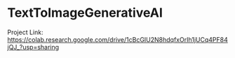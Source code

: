 # TextToImageGenerativeAI

Project Link: https://colab.research.google.com/drive/1cBcGIU2N8hdqfxOrIh1jUCq4PF84jQJ_?usp=sharing
